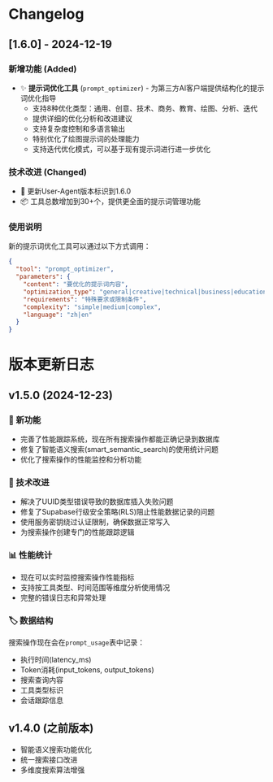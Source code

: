 # Changelog

## [1.6.0] - 2024-12-19

### 新增功能 (Added)
- ✨ **提示词优化工具** (`prompt_optimizer`) - 为第三方AI客户端提供结构化的提示词优化指导
  - 支持8种优化类型：通用、创意、技术、商务、教育、绘图、分析、迭代
  - 提供详细的优化分析和改进建议
  - 支持复杂度控制和多语言输出
  - 特别优化了绘图提示词的处理能力
  - 支持迭代优化模式，可以基于现有提示词进行进一步优化

### 技术改进 (Changed)
- 🔧 更新User-Agent版本标识到1.6.0
- 📦 工具总数增加到30+个，提供更全面的提示词管理功能

### 使用说明
新的提示词优化工具可以通过以下方式调用：
```json
{
  "tool": "prompt_optimizer",
  "parameters": {
    "content": "要优化的提示词内容",
    "optimization_type": "general|creative|technical|business|educational|drawing|analysis|iteration",
    "requirements": "特殊要求或限制条件",
    "complexity": "simple|medium|complex",
    "language": "zh|en"
  }
}
```

# 版本更新日志

## v1.5.0 (2024-12-23)

### 🎉 新功能
- 完善了性能跟踪系统，现在所有搜索操作都能正确记录到数据库
- 修复了智能语义搜索(smart_semantic_search)的使用统计问题
- 优化了搜索操作的性能监控和分析功能

### 🔧 技术改进
- 解决了UUID类型错误导致的数据库插入失败问题
- 修复了Supabase行级安全策略(RLS)阻止性能数据记录的问题
- 使用服务密钥绕过认证限制，确保数据正常写入
- 为搜索操作创建专门的性能跟踪逻辑

### 📊 性能统计
- 现在可以实时监控搜索操作性能指标
- 支持按工具类型、时间范围等维度分析使用情况
- 完整的错误日志和异常处理

### 🏷️ 数据结构
搜索操作现在会在`prompt_usage`表中记录：
- 执行时间(latency_ms)
- Token消耗(input_tokens, output_tokens) 
- 搜索查询内容
- 工具类型标识
- 会话跟踪信息

## v1.4.0 (之前版本)
- 智能语义搜索功能优化
- 统一搜索接口改进
- 多维度搜索算法增强